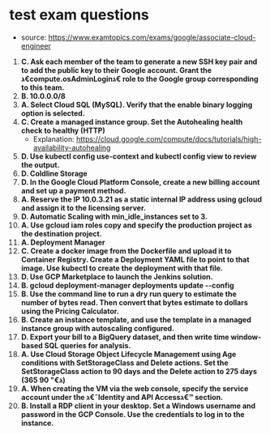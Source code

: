 # test exam questions

- source: <https://www.examtopics.com/exams/google/associate-cloud-engineer>

1) **C. Ask each member of the team to generate a new SSH key pair and to add the public key to their Google account. Grant the ג€compute.osAdminLoginג€ role to the Google group corresponding to this team.**
2) **B. 10.0.0.0/8**
3) **A. Select Cloud SQL (MySQL). Verify that the enable binary logging option is selected.**
4) **C. Create a managed instance group. Set the Autohealing health check to healthy (HTTP)**
   - Explanation: <https://cloud.google.com/compute/docs/tutorials/high-availability-autohealing>
5) **D. Use kubectl config use-context and kubectl config view to review the output.**
6) **D. Coldline Storage**
7) **D. In the Google Cloud Platform Console, create a new billing account and set up a payment method.**
8) **A. Reserve the IP 10.0.3.21 as a static internal IP address using gcloud and assign it to the licensing server.**
9) **D. Automatic Scaling with min_idle_instances set to 3.**
10) **A. Use gcloud iam roles copy and specify the production project as the destination project.**
11) **A. Deployment Manager**
12) **C. Create a docker image from the Dockerfile and upload it to Container Registry. Create a Deployment YAML file to point to that image. Use kubectl to create the deployment with that file.**
13) **D. Use GCP Marketplace to launch the Jenkins solution.**
14) **B. gcloud deployment-manager deployments update --config <deployment-config-path>**
15) **B. Use the command line to run a dry run query to estimate the number of bytes read. Then convert that bytes estimate to dollars using the Pricing Calculator.**
16) **B. Create an instance template, and use the template in a managed instance group with autoscaling configured.**
17) **D. Export your bill to a BigQuery dataset, and then write time window-based SQL queries for analysis.** 
18) **A. Use Cloud Storage Object Lifecycle Management using Age conditions with SetStorageClass and Delete actions. Set the SetStorageClass action to 90 days and the Delete action to 275 days (365 ג€" 90)**
19) **A. When creating the VM via the web console, specify the service account under the ג€˜Identity and API Accessג€™ section.**
20) **B. Install a RDP client in your desktop. Set a Windows username and password in the GCP Console. Use the credentials to log in to the instance.**
